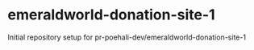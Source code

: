 # emeraldworld-donation-site-1

Initial repository setup for pr-poehali-dev/emeraldworld-donation-site-1